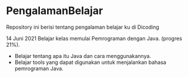 # PengalamanBelajar
Repository ini berisi tentang pengalaman belajar ku di Dicoding

14 Juni 2021
Belajar kelas memulai Pemrograman dengan Java. (progres 21%).
  * Belajar tentang apa itu Java dan cara menggunakannya.
  * Belajar tools yang dapat digunakan untuk menjalankan bahasa pemrograman Java.
